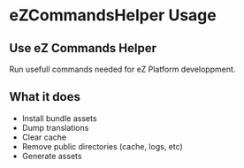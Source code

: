 # eZCommandsHelper Usage

## Use eZ Commands Helper

Run usefull commands needed for eZ Platform developpment.

## What it does

- Install bundle assets
- Dump translations
- Clear cache
- Remove public directories (cache, logs, etc)
- Generate assets
